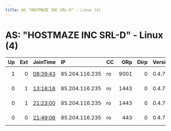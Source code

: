 ```yaml
---
title: AS "HOSTMAZE INC SRL-D" - Linux (4)
---
```


# AS: "HOSTMAZE INC SRL-D" - Linux (4)

|   Up |   Ext | JoinTime                                                                                              | IP             | CC   |   ORp |   Dirp | Version   | Contact            | Nickname   |   eFamMembers |
|-----:|------:|:------------------------------------------------------------------------------------------------------|:---------------|:-----|------:|-------:|:----------|:-------------------|:-----------|--------------:|
|    1 |     0 | [08:39:43](https://nusenu.github.io/OrNetStats/w/relay/12F84BA14C36D847CD0A8D80BFE2C339E6A94AAB.html) | 85.204.116.235 | ro   |  9001 |      0 | 0.4.7.10  | MCP-UMe2@proton.me | MCP        |             1 |
|    0 |     1 | [13:18:16](https://nusenu.github.io/OrNetStats/w/relay/78EE1C04C059B0847CAB6351D83F6FB2062E4B01.html) | 85.204.116.235 | ro   |  1443 |      0 | 0.4.7.10  | MCP-UMe2@proton.me | UMe2       |             1 |
|    0 |     1 | [21:23:00](https://nusenu.github.io/OrNetStats/w/relay/CCBF05DD54AAC3248BB4E27A2357B10B7552D9DF.html) | 85.204.116.235 | ro   |  1443 |      0 | 0.4.7.10  | MCP-UMe2@proton.me | UMe2       |             1 |
|    0 |     0 | [21:49:06](https://nusenu.github.io/OrNetStats/w/relay/D18C120C05489CDDCD6C9EE3C0D91A73C40C342F.html) | 85.204.116.235 | ro   |   443 |      0 | 0.4.7.10  | MCP-UMe2@proton.me | MCP        |             1 |
